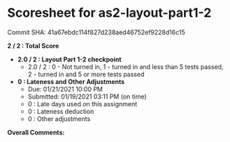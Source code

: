 # Scoresheet for as2-layout-part1-2
Commit SHA: 41a67ebdc114f827d238aed46752ef9228d16c15

**2 / 2 : Total Score**
- **2.0 / 2 : Layout Part 1-2 checkpoint**
     - 2.0 / 2 : 0 - Not turned in, 1 - turned in and less than 5 tests passed, 2 - turned in and 5 or more tests passed
- **0 : Lateness and Other Adjustments**
     - Due: 01/21/2021 10:00 PM
     - Submitted: 01/19/2021 03:11 PM (on time)
     - 0 : Late days used on this assignment
     - 0 : Lateness deduction
     - 0 : Other adjustments

**Overall Comments:**
